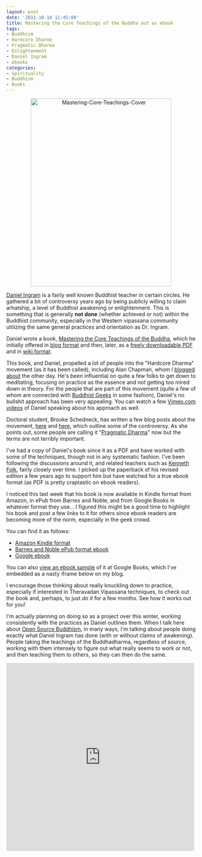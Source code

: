 ```yaml
--- 
layout: post
date: '2011-10-14 11:45:00'
title: Mastering the Core Teachings of the Buddha out as ebook
tags: 
- Buddhism
- Hardcore Dharma
- Pragmatic Dharma
- Enlightenment
- Daniel Ingram
- ebooks
categories:
- Spirituality
- Buddhism
- Books
---
```

<p style="text-align: center"><a href="http://www.flickr.com/photos/albill/6243759233/" title="Mastering-Core-Teachings-Cover by albill, on Flickr"><img src="http://farm7.static.flickr.com/6036/6243759233_ac256cf070.jpg" width="374" height="500" alt="Mastering-Core-Teachings-Cover"></a></p>

[Daniel Ingram](http://www.interactivebuddha.com) is a fairly well known Buddhist teacher in certain circles. He gathered a bit of controversy years ago by being publicly willing to claim arhatship, a level of Buddhist awakening or enlightenment. This is something that is generally **not done** (whether achieved or not) within the Buddhist community, especially in the Western vipassana community utilizing the same general practices and orientation as Dr. Ingram. 

Daniel wrote a book, [Mastering the Core Teachings of the Buddha](http://www.interactivebuddha.com/mctb.shtml), which he initially offered in [blog format](http://web.mac.com/danielmingram/iWeb/Daniel%20Ingram%27s%20Dharma%20Blog/The%20Blook/The%20Blook.html) and then, later, as a [freely downloadable PDF](http://www.interactivebuddha.com/Mastering%20Adobe%20Version.pdf) and in [wiki format](http://www.dharmaoverground.org/web/guest/dharma-wiki/-/wiki/Main/MCTB;jsessionid=724101A9433ABCC269CB73F7CA399CE0?p_r_p_185834411_title=MCTB).

This book, and Daniel, propelled a lot of people into the "Hardcore Dharma" movement (as it has been called), including Alan Chapman, whom I [blogged about](http://www.openbuddha.com/2011/10/09/Alan-Chapman-Talk-in-Berkeley/) the other day. He's been influential on quite a few folks to get down to meditating, focusing on practice as the essence and not getting too mired down in theory. For the people that are part of this movement (quite a few of whom are connected with [Buddhist Geeks](http://www.buddhistgeeks.com) in some fashion), Daniel's no bullshit approach has been very appealing. You can watch a few [Vimeo.com videos](http://vimeo.com/23539030) of Daniel speaking about his approach as well.

Doctoral student, Brooke Schedneck, has written a few blog posts about the movement, [here](http://www.wanderingdhamma.org/2010/07/02/the-hardcore-dharma-movement-2/) and [here](http://www.wanderingdhamma.org/2010/07/02/polarization-of-ideas-of-enlightenment-comments-on-%E2%80%98the-hardcore-meditation-movement%E2%80%99-2/), which outline some of the controversy. As she points out, some people are calling it "[Pragmatic Dharma](http://thehamiltonproject.blogspot.com/2011/04/pragmatic-dharma-on-rise.html)" now but the terms are not terribly important.

I've had a copy of Daniel's book since it as a PDF and have worked with some of the techniques, though not in any systematic fashion. I've been following the discussions around it, and related teachers such as [Kenneth Folk](http://kennethfolkdharma.com/), fairly closely over time. I picked up the paperback of his revised edition a few years ago to support him but have watched for a true ebook format (as PDF is pretty craptastic on ebook readers). 

I noticed this last week that his book is now available in Kindle format from Amazon, in ePub from Barnes and Noble, and from Google Books in whatever format they use... I figured this might be a good time to highlight his book and post a few links to it for others since ebook readers are becoming more of the norm, especially in the geek crowd. 

You can find it as follows:

* [Amazon Kindle format](http://www.amazon.com/Mastering-Core-Teachings-Buddha-ebook/dp/B005TQU7P8/)
* [Barnes and Noble ePub format ebook](http://search.barnesandnoble.com/Mastering-the-Core-Teachings-of-the-Buddha/Daniel-Ingram/e/9781780498157)
* [Google ebook](http://books.google.com/books?id=c1637-YveqEC&lpg=PP1&dq=Mastering%20the%20Core%20Teachings%20of%20the%20Buddha&pg=PP1#v=onepage&q&f=false)

You can also [view an ebook sample](http://books.google.com/books/reader?id=c1637-YveqEC&printsec=frontcover&output=reader&pg=GBS.PP1) of it at Google Books, which I've embedded as a nasty iframe below on my blog.

I encourage those thinking about really knuckling down to practice, especially if interested in Theravadan Vipassana techniques, to check out the book and, perhaps, to just *do it* for a few months. See how it works out for you!

I'm actually planning on doing so as a project over this winter, working consistently with the practices as Daniel outlines them. When I talk here about [Open Source Buddhism](http://www.openbuddha.com/what-is-open-source-buddhism/), in many ways, I'm talking about people doing exactly what Daniel Ingram has done (with or without claims of awakening). People taking the teachings of the Buddhadharma, regardless of source, working with them intensely to figure out what really seems to work or not, and then teaching them to others, so they can then do the same.

<iframe frameborder="0" scrolling="no" style="border:0px" src="http://books.google.com/books?id=c1637-YveqEC&lpg=PP1&dq=Mastering%20the%20Core%20Teachings%20of%20the%20Buddha&pg=PP1&output=embed" width=500 height=500></iframe>